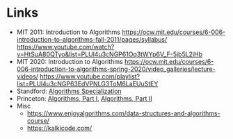 # Links

- MIT 2011: Introduction to Algorithms
  https://ocw.mit.edu/courses/6-006-introduction-to-algorithms-fall-2011/pages/syllabus/
  https://www.youtube.com/watch?v=HtSuA80QTyo&list=PLUl4u3cNGP61Oq3tWYp6V_F-5jb5L2iHb
- MIT 2020: Introduction to Algorithms
  https://ocw.mit.edu/courses/6-006-introduction-to-algorithms-spring-2020/video_galleries/lecture-videos/
  https://www.youtube.com/playlist?list=PLUl4u3cNGP63EdVPNLG3ToM6LaEUuStEY
- Standford: [Algorithms Specialization](https://www.coursera.org/specializations/algorithms)
- Princeton: [Algorithms, Part I](https://www.coursera.org/learn/algorithms-part1), [Algorithms, Part II](https://www.coursera.org/learn/algorithms-part2)
- Misc
  - https://www.enjoyalgorithms.com/data-structures-and-algorithms-course/
  - https://kalkicode.com/
